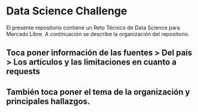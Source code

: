 # Data Science Challenge

El presente repositorio contiene un Reto Técnico de Data Science para Mercado Libre. A continuación se describe la organización del repositorio.
## Toca poner información de las fuentes > Del país > Los artículos y las limitaciones en cuanto a requests
## También toca poner el tema de la organización y principales hallazgos.

